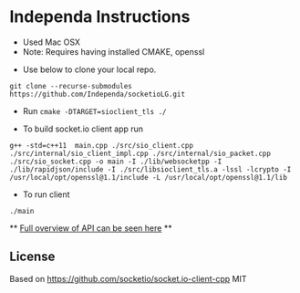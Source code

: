 # Independa Instructions
* Used Mac OSX
* Note: Requires having installed CMAKE, openssl

- Use below to clone your local repo.
```
git clone --recurse-submodules https://github.com/Independa/socketioLG.git
```
- Run 
```cmake -DTARGET=sioclient_tls ./```

- To build socket.io client app run
```
g++ -std=c++11  main.cpp ./src/sio_client.cpp ./src/internal/sio_client_impl.cpp ./src/internal/sio_packet.cpp ./src/sio_socket.cpp -o main -I ./lib/websocketpp -I ./lib/rapidjson/include -I ./src/libsioclient_tls.a -lssl -lcrypto -I /usr/local/opt/openssl@1.1/include -L /usr/local/opt/openssl@1.1/lib
```
- To run client
```
./main
```

** [Full overview of API can be seen here](./API.md) **

## License
Based on https://github.com/socketio/socket.io-client-cpp
MIT
